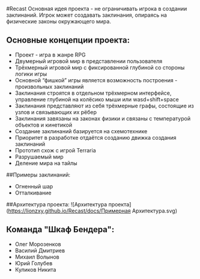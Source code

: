 #Recast
Основная идея проекта - не ограничивать игрока в создании заклинаний. Игрок может создавать заклинания, опираясь на физические законы окружающего мира.

## Основные концепции проекта:
- Проект - игра в жанре RPG
- Двумерный игровой мир в представлении пользователя
- Трёхмерный игровой мир с фиксированной глубиной со стороны логики игры
- Основной “фишкой” игры является возможность построения - произвольных заклинаний
- Заклинания строятся в отдельном трёхмерном интерфейсе, управление глубиной на колёсико мыши или wasd+shift+space
- Заклинания представляют из себя трёхмерные графы, состоящие из узлов и связывающих их рёбер
- Заклинания завязаны на законах физики и связаны с температурой объектов и кинетикой
- Создание заклинаний базируется на схемотехнике
- Приоритет в разработке отдаётся созданию движка создания заклинаний
- Прототип схож с игрой Terraria
- Разрушаемый мир
- Деление мира на тайлы

##Примеры заклинаний:
- Огненный шар
- Отталкивание

##Архитектура проекта:
![Архитектура проекта](https://lionzxy.github.io/Recast/docs/Примерная Архитектура.svg)

## Команда "Шкаф Бендера":
- Олег Морозенков
- Василий Дмитриев
- Михаил Волынов
- Юрий Голубев
- Куликов Никита